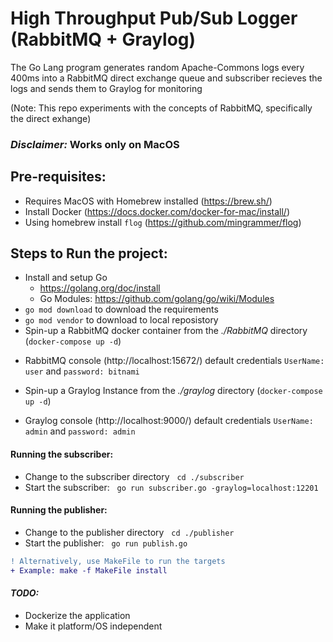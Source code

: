 # High Throughput Pub/Sub Logger (RabbitMQ + Graylog)

The Go Lang program generates random Apache-Commons logs every 400ms into a RabbitMQ direct exchange queue and subscriber recieves the logs and sends them to Graylog for monitoring

(Note: This repo experiments with the concepts of RabbitMQ, specifically the direct exhange)

### _**Disclaimer:**_ Works only on MacOS

## Pre-requisites:

* Requires MacOS with Homebrew installed (https://brew.sh/)
* Install Docker (https://docs.docker.com/docker-for-mac/install/)
* Using homebrew install `flog` (https://github.com/mingrammer/flog)


## Steps to Run the project:

* Install and setup Go 
    - https://golang.org/doc/install
    - Go Modules: https://github.com/golang/go/wiki/Modules
* `go mod download` to download the requirements
* `go mod vendor` to download to local reposistory
* Spin-up a RabbitMQ docker container from the _./RabbitMQ_ directory (`docker-compose up -d`)
 - RabbitMQ console (http://localhost:15672/) default credentials `UserName: user` and `password: bitnami`
* Spin-up a Graylog Instance from the _./graylog_ directory (`docker-compose up -d`)
 - Graylog console (http://localhost:9000/) default credentials `UserName: admin` and `password: admin`

#### Running the subscriber: 
* Change to the subscriber directory&nbsp;&nbsp; `cd ./subscriber`
* Start the subscriber:&nbsp;&nbsp; `go run subscriber.go -graylog=localhost:12201`

#### Running the publisher: 
* Change to the publisher directory&nbsp;&nbsp; `cd ./publisher`
* Start the publisher:&nbsp;&nbsp; `go run publish.go`

``` diff
! Alternatively, use MakeFile to run the targets
+ Example: make -f MakeFile install
```

#### _TODO:_

* Dockerize the application
* Make it platform/OS independent





